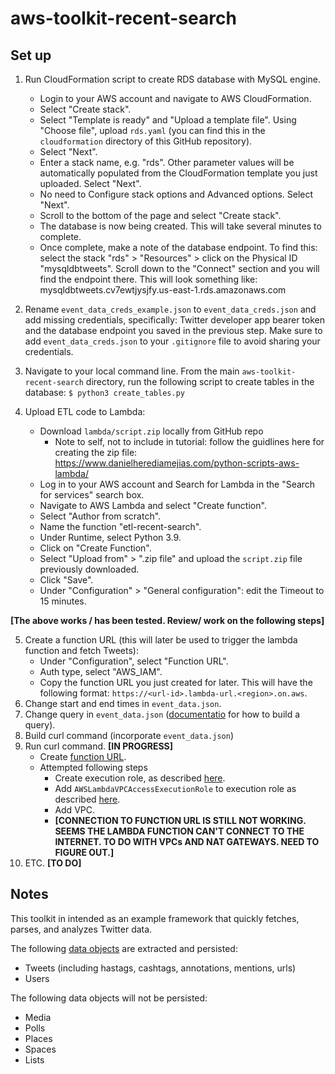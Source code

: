 # aws-toolkit-recent-search

## Set up
 
1. Run CloudFormation script to create RDS database with MySQL engine.
    * Login to your AWS account and navigate to AWS CloudFormation.
    * Select "Create stack".
    * Select "Template is ready" and "Upload a template file". Using "Choose file", upload `rds.yaml` (you can find this in the `cloudformation` directory of this GitHub repository).
    * Select "Next".
    * Enter a stack name, e.g. "rds". Other parameter values will be automatically populated from the CloudFormation template you just uploaded. Select "Next".
    * No need to Configure stack options and Advanced options. Select "Next". 
    * Scroll to the bottom of the page and select "Create stack".
    * The database is now being created. This will take several minutes to complete.
    * Once complete, make a note of the database endpoint. To find this: select the stack "rds" > "Resources" > click on the Physical ID "mysqldbtweets". Scroll down to the "Connect" section and you will find the endpoint there. This will look something like: mysqldbtweets.cv7ewtjysjfy.us-east-1.rds.amazonaws.com

2. Rename `event_data_creds_example.json` to `event_data_creds.json` and add missing credentials, specifically: Twitter developer app bearer token and the database endpoint you saved in the previous step. Make sure to add `event_data_creds.json` to your `.gitignore` file to avoid sharing your credentials.

3. Navigate to your local command line. From the main `aws-toolkit-recent-search` directory, run the following script to create tables in the database: `$ python3 create_tables.py`

4. Upload ETL code to Lambda:
    * Download `lambda/script.zip` locally from GitHub repo
        * Note to self, not to include in tutorial: follow the guidlines here for creating the zip file: https://www.danielherediamejias.com/python-scripts-aws-lambda/  
    * Log in to your AWS account and Search for Lambda in the "Search for services" search box.
    * Navigate to AWS Lambda and select "Create function".
    * Select "Author from scratch".
    * Name the function "etl-recent-search".
    * Under Runtime, select Python 3.9.
    * Click on "Create Function".
    * Select "Upload from" > ".zip file" and upload the `script.zip` file previously downloaded.
    * Click "Save".
    * Under "Configuration" > "General configuration": edit the Timeout to 15 minutes.

**[The above works / has been tested. Review/ work on the following steps]**

5. Create a function URL (this will later be used to trigger the lambda function and fetch Tweets):
    * Under "Configuration", select "Function URL".
    * Auth type, select "AWS_IAM".
    * Copy the function URL you just created for later. This will have the following format: `https://<url-id>.lambda-url.<region>.on.aws`.
7. Change start and end times in `event_data.json`.
8. Change query in `event_data.json` ([documentatio](https://developer.twitter.com/en/docs/twitter-api/tweets/search/integrate/build-a-query) for how to build a query).
9. Build curl command (incorporate `event_data.json`)
10. Run  curl command. **[IN PROGRESS]**
    * Create [function URL](https://docs.aws.amazon.com/lambda/latest/dg/lambda-urls.html).
    * Attempted following steps
        * Create execution role, as described [here](https://docs.aws.amazon.com/lambda/latest/dg/urls-tutorial.html).
        * Add `AWSLambdaVPCAccessExecutionRole` to execution role as described [here](https://bobbyhadz.com/blog/aws-lambda-provided-execution-role-does-not-have-permissions).
        * Add VPC.
        * **[CONNECTION TO FUNCTION URL IS STILL NOT WORKING. SEEMS THE LAMBDA FUNCTION CAN'T CONNECT TO THE INTERNET. TO DO WITH VPCs AND NAT GATEWAYS. NEED TO FIGURE OUT.]**
11. ETC. **[TO DO]**

## Notes
This toolkit in intended as an example framework that quickly fetches, parses, and analyzes Twitter data.

The following [data objects](https://developer.twitter.com/en/docs/twitter-api/data-dictionary/introduction) are extracted and persisted:

* Tweets (including hastags, cashtags, annotations, mentions, urls)
* Users

The following data objects will not be persisted:

* Media
* Polls
* Places
* Spaces
* Lists
